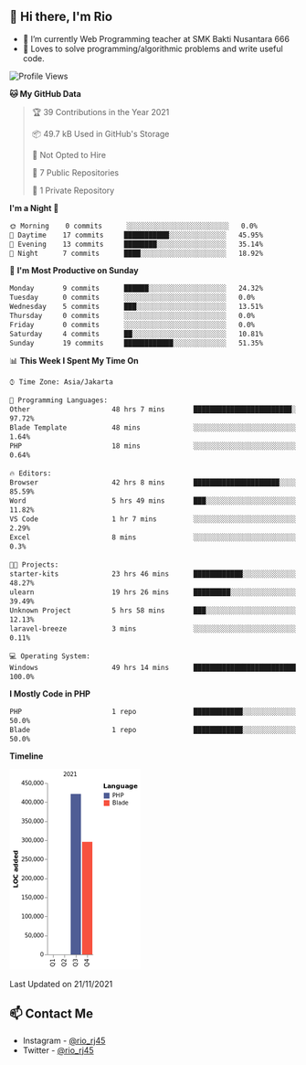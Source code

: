 ## 👋 Hi there, I'm Rio 

-  🔭 I’m currently Web Programming teacher at SMK Bakti Nusantara 666
-  💬 Loves to solve programming/algorithmic problems and write useful code.

<!--START_SECTION:waka-->
![Profile Views](http://img.shields.io/badge/Profile%20Views-7-blue)

**🐱 My GitHub Data** 

> 🏆 39 Contributions in the Year 2021
 > 
> 📦 49.7 kB Used in GitHub's Storage 
 > 
> 🚫 Not Opted to Hire
 > 
> 📜 7 Public Repositories 
 > 
> 🔑 1 Private Repository 
 > 
**I'm a Night 🦉** 

```text
🌞 Morning    0 commits      ░░░░░░░░░░░░░░░░░░░░░░░░░   0.0% 
🌆 Daytime    17 commits     ███████████░░░░░░░░░░░░░░   45.95% 
🌃 Evening    13 commits     ████████░░░░░░░░░░░░░░░░░   35.14% 
🌙 Night      7 commits      ████░░░░░░░░░░░░░░░░░░░░░   18.92%

```
📅 **I'm Most Productive on Sunday** 

```text
Monday       9 commits      ██████░░░░░░░░░░░░░░░░░░░   24.32% 
Tuesday      0 commits      ░░░░░░░░░░░░░░░░░░░░░░░░░   0.0% 
Wednesday    5 commits      ███░░░░░░░░░░░░░░░░░░░░░░   13.51% 
Thursday     0 commits      ░░░░░░░░░░░░░░░░░░░░░░░░░   0.0% 
Friday       0 commits      ░░░░░░░░░░░░░░░░░░░░░░░░░   0.0% 
Saturday     4 commits      ██░░░░░░░░░░░░░░░░░░░░░░░   10.81% 
Sunday       19 commits     ████████████░░░░░░░░░░░░░   51.35%

```


📊 **This Week I Spent My Time On** 

```text
⌚︎ Time Zone: Asia/Jakarta

💬 Programming Languages: 
Other                    48 hrs 7 mins       ████████████████████████░   97.72% 
Blade Template           48 mins             ░░░░░░░░░░░░░░░░░░░░░░░░░   1.64% 
PHP                      18 mins             ░░░░░░░░░░░░░░░░░░░░░░░░░   0.64%

🔥 Editors: 
Browser                  42 hrs 8 mins       █████████████████████░░░░   85.59% 
Word                     5 hrs 49 mins       ███░░░░░░░░░░░░░░░░░░░░░░   11.82% 
VS Code                  1 hr 7 mins         ░░░░░░░░░░░░░░░░░░░░░░░░░   2.29% 
Excel                    8 mins              ░░░░░░░░░░░░░░░░░░░░░░░░░   0.3%

🐱‍💻 Projects: 
starter-kits             23 hrs 46 mins      ████████████░░░░░░░░░░░░░   48.27% 
ulearn                   19 hrs 26 mins      █████████░░░░░░░░░░░░░░░░   39.49% 
Unknown Project          5 hrs 58 mins       ███░░░░░░░░░░░░░░░░░░░░░░   12.13% 
laravel-breeze           3 mins              ░░░░░░░░░░░░░░░░░░░░░░░░░   0.11%

💻 Operating System: 
Windows                  49 hrs 14 mins      █████████████████████████   100.0%

```

**I Mostly Code in PHP** 

```text
PHP                      1 repo              ████████████░░░░░░░░░░░░░   50.0% 
Blade                    1 repo              ████████████░░░░░░░░░░░░░   50.0%

```


**Timeline**

![Chart not found](https://raw.githubusercontent.com/neushepa/neushepa/main/charts/bar_graph.png) 


 Last Updated on 21/11/2021
<!--END_SECTION:waka-->

## 📫 Contact Me
- Instagram - [@rio_rj45](https://www.instagram.com/rio_rj45/)
- Twitter - [@rio_rj45](https://twitter.com/rio_rj45)
